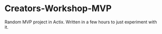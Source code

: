 # Creators-Workshop-MVP
Random MVP project in Actix. Written in a few hours to just experiment with it.
